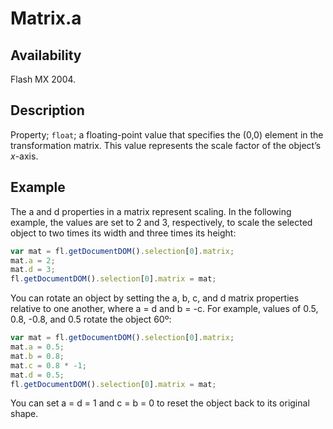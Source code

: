 # Matrix.a

## Availability

Flash MX 2004.

## Description

Property; `float`; a floating-point value that specifies the (0,0) element in the transformation matrix. This value represents the scale factor of the object’s *x*-axis.

## Example

The a and d properties in a matrix represent scaling. In the following example, the values are set to 2 and 3, respectively, to scale the selected object to two times its width and three times its height:

```javascript
var mat = fl.getDocumentDOM().selection[0].matrix;
mat.a = 2;
mat.d = 3;
fl.getDocumentDOM().selection[0].matrix = mat;
```

You can rotate an object by setting the a, b, c, and d matrix properties relative to one another, where a = d and b = -c. For example, values of 0.5, 0.8, -0.8, and 0.5 rotate the object 60º:

```javascript
var mat = fl.getDocumentDOM().selection[0].matrix;
mat.a = 0.5;
mat.b = 0.8;
mat.c = 0.8 * -1;
mat.d = 0.5;
fl.getDocumentDOM().selection[0].matrix = mat;
```

You can set a = d = 1 and c = b = 0 to reset the object back to its original shape.
